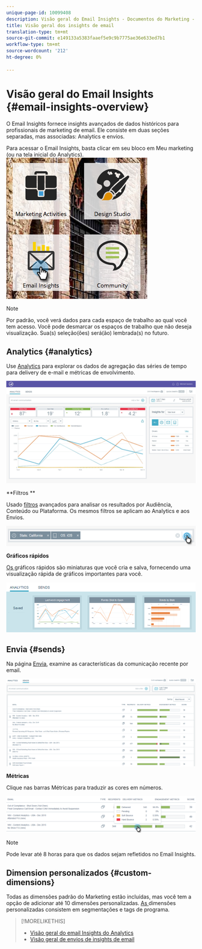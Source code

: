 ```yaml
---
unique-page-id: 10099408
description: Visão geral do Email Insights - Documentos do Marketing - Documentação do produto
title: Visão geral dos insights de email
translation-type: tm+mt
source-git-commit: e149133a5383faaef5e9c9b7775ae36e633ed7b1
workflow-type: tm+mt
source-wordcount: '212'
ht-degree: 0%

---
```



# Visão geral do Email Insights {#email-insights-overview}

O Email Insights fornece insights avançados de dados históricos para profissionais de marketing de email. Ele consiste em duas seções separadas, mas associadas: Analytics e envios.

Para acessar o Email Insights, basta clicar em seu bloco em Meu marketing (ou na tela inicial do Analytics).   ![](assets/icon.png)

>[!NOTE]
>
>Por padrão, você verá dados para cada espaço de trabalho ao qual você tem acesso. Você pode desmarcar os espaços de trabalho que não deseja visualização. Sua(s) seleção(ões) será(ão) lembrada(s) no futuro.

## Analytics {#analytics}

Use [Analytics](email-insights-analytics-overview.md) para explorar os dados de agregação das séries de tempo para delivery de e-mail e métricas de envolvimento.

![](assets/emailanalytics.jpg)

**Filtros **

Usado [filtros](filtering-in-email-insights.md) avançados para analisar os resultados por Audiência, Conteúdo ou Plataforma. Os mesmos filtros se aplicam ao Analytics e aos Envios.

![](assets/filter.png)

**Gráficos rápidos**

[Os ](email-insights-quick-charts.md) gráficos rápidos são miniaturas que você cria e salva, fornecendo uma visualização rápida de gráficos importantes para você.

![](assets/three.png)

## Envia {#sends}

Na página [Envia](email-insights-sends-overview.md), examine as características da comunicação recente por email.

![](assets/two.png)

**Métricas**

Clique nas barras Métricas para traduzir as cores em números.

![](assets/delivery-metrics.png)

>[!NOTE]
>
>Pode levar até 8 horas para que os dados sejam refletidos no Email Insights.

## Dimension personalizados {#custom-dimensions}

Todas as dimensões padrão do Marketing estão incluídas, mas você tem a opção de adicionar até 10 dimensões personalizadas. [As ](custom-dimensions-for-email-insights.md) dimensões personalizadas consistem em segmentações e tags de programa.

>[!MORELIKETHIS]
>
>* [Visão geral do email Insights do Analytics](email-insights-analytics-overview.md)
>* [Visão geral de envios de insights de email](email-insights-sends-overview.md)

>



